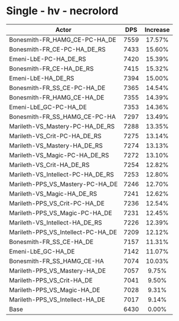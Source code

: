 # Single - hv - necrolord
| Actor | DPS | Increase |
|---|:---:|:---:|
|Bonesmith-FR_HAMG_CE-PC-HA_DE|7559|17.57%|
|Bonesmith-FR_CE-PC-HA_DE_RS|7433|15.60%|
|Emeni-LbE-PC-HA_DE_RS|7420|15.39%|
|Bonesmith-FR_CE-HA_DE_RS|7415|15.32%|
|Emeni-LbE-HA_DE_RS|7394|15.00%|
|Bonesmith-FR_SS_CE-PC-HA_DE|7365|14.54%|
|Bonesmith-FR_HAMG_CE-HA_DE|7355|14.39%|
|Emeni-LbE_GC-PC-HA_DE|7353|14.36%|
|Bonesmith-FR_SS_HAMG_CE-PC-HA|7297|13.49%|
|Marileth-VS_Mastery-PC-HA_DE_RS|7288|13.35%|
|Marileth-VS_Crit-PC-HA_DE_RS|7275|13.14%|
|Marileth-VS_Mastery-HA_DE_RS|7274|13.13%|
|Marileth-VS_Magic-PC-HA_DE_RS|7272|13.10%|
|Marileth-VS_Crit-HA_DE_RS|7254|12.82%|
|Marileth-VS_Intellect-PC-HA_DE_RS|7253|12.80%|
|Marileth-PPS_VS_Mastery-PC-HA_DE|7246|12.70%|
|Marileth-VS_Magic-HA_DE_RS|7241|12.62%|
|Marileth-PPS_VS_Crit-PC-HA_DE|7236|12.54%|
|Marileth-PPS_VS_Magic-PC-HA_DE|7231|12.45%|
|Marileth-VS_Intellect-HA_DE_RS|7226|12.39%|
|Marileth-PPS_VS_Intellect-PC-HA_DE|7209|12.12%|
|Bonesmith-FR_SS_CE-HA_DE|7157|11.31%|
|Emeni-LbE_GC-HA_DE|7142|11.07%|
|Bonesmith-FR_SS_HAMG_CE-HA|7074|10.03%|
|Marileth-PPS_VS_Mastery-HA_DE|7057|9.75%|
|Marileth-PPS_VS_Crit-HA_DE|7041|9.50%|
|Marileth-PPS_VS_Magic-HA_DE|7028|9.31%|
|Marileth-PPS_VS_Intellect-HA_DE|7017|9.14%|
|Base|6430|0.00%|

